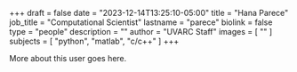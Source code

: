 +++
draft = false
date = "2023-12-14T13:25:10-05:00"
title = "Hana Parece"
job_title = "Computational Scientist"
lastname = "parece"
biolink = false
type = "people"
description = ""
author = "UVARC Staff"
images = [
  ""
]
subjects = [
  "python",
  "matlab",
  "c/c++"
]
+++

More about this user goes here.
